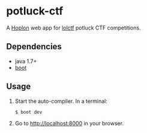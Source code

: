 # potluck-ctf

A [Hoplon][2] web app for [lolctf][4] potluck CTF competitions.

## Dependencies

- java 1.7+
- [boot][1]

## Usage

1. Start the auto-compiler. In a terminal:

    ```bash
    $ boot dev
    ```

2. Go to [http://localhost:8000][3] in your browser.

[1]: https://boot-clj.com
[2]: https://hoplon.io
[3]: http://localhost:8000
[4]: https://lolctf.org
